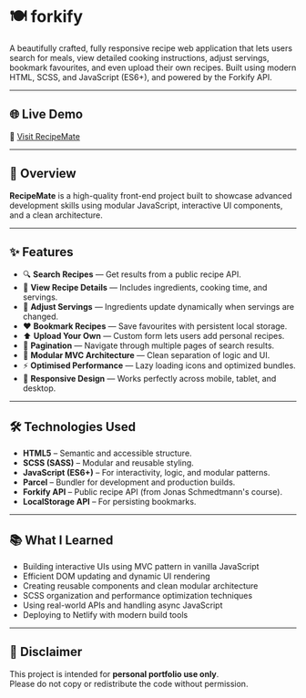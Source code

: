 # 🍽️ forkify

A beautifully crafted, fully responsive recipe web application that lets users search for meals, view detailed cooking instructions, adjust servings, bookmark favourites, and even upload their own recipes. Built using modern HTML, SCSS, and JavaScript (ES6+), and powered by the Forkify API.

---

## 🌐 Live Demo  
🔗 [Visit RecipeMate]([https://your-netlify-link.netlify.app](https://forkify-bazaib.netlify.app/))

---

## 📸 Overview

**RecipeMate** is a high-quality front-end project built to showcase advanced development skills using modular JavaScript, interactive UI components, and a clean architecture.

---

## ✨ Features

- 🔍 **Search Recipes** — Get results from a public recipe API.
- 📖 **View Recipe Details** — Includes ingredients, cooking time, and servings.
- 🔁 **Adjust Servings** — Ingredients update dynamically when servings are changed.
- ❤️ **Bookmark Recipes** — Save favourites with persistent local storage.
- ⬆️ **Upload Your Own** — Custom form lets users add personal recipes.
- 📄 **Pagination** — Navigate through multiple pages of search results.
- 🎯 **Modular MVC Architecture** — Clean separation of logic and UI.
- ⚡ **Optimised Performance** — Lazy loading icons and optimized bundles.
- 📱 **Responsive Design** — Works perfectly across mobile, tablet, and desktop.

---

## 🛠️ Technologies Used

- **HTML5** – Semantic and accessible structure.
- **SCSS (SASS)** – Modular and reusable styling.
- **JavaScript (ES6+)** – For interactivity, logic, and modular patterns.
- **Parcel** – Bundler for development and production builds.
- **Forkify API** – Public recipe API (from Jonas Schmedtmann's course).
- **LocalStorage API** – For persisting bookmarks.

---

## 📚 What I Learned

- Building interactive UIs using MVC pattern in vanilla JavaScript
- Efficient DOM updating and dynamic UI rendering
- Creating reusable components and clean modular architecture
- SCSS organization and performance optimization techniques
- Using real-world APIs and handling async JavaScript
- Deploying to Netlify with modern build tools

---

## 📄 Disclaimer

This project is intended for **personal portfolio use only**.  
Please do not copy or redistribute the code without permission.
